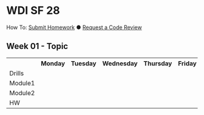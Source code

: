 # WDI SF 28

How To: [Submit Homework](/how-to/homework-submission.md) ● [Request a Code Review](/how-to/request-a-code-review.md)
<!--
## Week 12  - Topic
<table>
	<tr>
  	<th></th>
    <th>Monday</th>
    <th>Tuesday</th>
    <th>Wednesday</th>
    <th>Thursday</th>
    <th>Friday</th>
  </tr>
  <tr>
    <td>Drills</td>
    <td></td>
    <td></td>
    <td></td>
    <td></td>
    <td></td>
  </tr>
  <tr>
    <td>Module1</td>
    <td></td>
    <td></td>
    <td></td>
    <td></td>
    <td></td>
  </tr>
  <tr>
    <td>Module2</td>
    <td></td>
    <td></td>
    <td></td>
    <td></td>
    <td></td>

  </tr>
  <tr>
    <td>HW</td>
    <td></td>
    <td></td>
    <td></td>
    <td></td>
    <td></td>
  </tr>
</table>

## Week 11  - Topic
<table>
	<tr>
  	<th></th>
    <th>Monday</th>
    <th>Tuesday</th>
    <th>Wednesday</th>
    <th>Thursday</th>
    <th>Friday</th>
  </tr>
  <tr>
    <td>Drills</td>
    <td></td>
    <td></td>
    <td></td>
    <td></td>
    <td></td>
  </tr>
  <tr>
    <td>Module1</td>
    <td></td>
    <td></td>
    <td></td>
    <td></td>
    <td></td>
  </tr>
  <tr>
    <td>Module2</td>
    <td></td>
    <td></td>
    <td></td>
    <td></td>
    <td></td>

  </tr>
  <tr>
    <td>HW</td>
    <td></td>
    <td></td>
    <td></td>
    <td></td>
    <td></td>
  </tr>
</table>

## Week 10  - Topic
<table>
	<tr>
  	<th></th>
    <th>Monday</th>
    <th>Tuesday</th>
    <th>Wednesday</th>
    <th>Thursday</th>
    <th>Friday</th>
  </tr>
  <tr>
    <td>Drills</td>
    <td></td>
    <td></td>
    <td></td>
    <td></td>
    <td></td>
  </tr>
  <tr>
    <td>Module1</td>
    <td></td>
    <td></td>
    <td></td>
    <td></td>
    <td></td>
  </tr>
  <tr>
    <td>Module2</td>
    <td></td>
    <td></td>
    <td></td>
    <td></td>
    <td></td>

  </tr>
  <tr>
    <td>HW</td>
    <td></td>
    <td></td>
    <td></td>
    <td></td>
    <td></td>
  </tr>
</table>

## Week 09  - Topic
<table>
	<tr>
  	<th></th>
    <th>Monday</th>
    <th>Tuesday</th>
    <th>Wednesday</th>
    <th>Thursday</th>
    <th>Friday</th>
  </tr>
  <tr>
    <td>Drills</td>
    <td></td>
    <td></td>
    <td></td>
    <td></td>
    <td></td>
  </tr>
  <tr>
    <td>Module1</td>
    <td></td>
    <td></td>
    <td></td>
    <td></td>
    <td></td>
  </tr>
  <tr>
    <td>Module2</td>
    <td></td>
    <td></td>
    <td></td>
    <td></td>
    <td></td>

  </tr>
  <tr>
    <td>HW</td>
    <td></td>
    <td></td>
    <td></td>
    <td></td>
    <td></td>
  </tr>
</table>

## Week 08  - Topic
<table>
	<tr>
  	<th></th>
    <th>Monday</th>
    <th>Tuesday</th>
    <th>Wednesday</th>
    <th>Thursday</th>
    <th>Friday</th>
  </tr>
  <tr>
    <td>Drills</td>
    <td></td>
    <td></td>
    <td></td>
    <td></td>
    <td></td>
  </tr>
  <tr>
    <td>Module1</td>
    <td></td>
    <td></td>
    <td></td>
    <td></td>
    <td></td>
  </tr>
  <tr>
    <td>Module2</td>
    <td></td>
    <td></td>
    <td></td>
    <td></td>
    <td></td>

  </tr>
  <tr>
    <td>HW</td>
    <td></td>
    <td></td>
    <td></td>
    <td></td>
    <td></td>
  </tr>
</table>

## Week 07  - Topic
<table>
	<tr>
  	<th></th>
    <th>Monday</th>
    <th>Tuesday</th>
    <th>Wednesday</th>
    <th>Thursday</th>
    <th>Friday</th>
  </tr>
  <tr>
    <td>Drills</td>
    <td></td>
    <td></td>
    <td></td>
    <td></td>
    <td></td>
  </tr>
  <tr>
    <td>Module1</td>
    <td></td>
    <td></td>
    <td></td>
    <td></td>
    <td></td>
  </tr>
  <tr>
    <td>Module2</td>
    <td></td>
    <td></td>
    <td></td>
    <td></td>
    <td></td>

  </tr>
  <tr>
    <td>HW</td>
    <td></td>
    <td></td>
    <td></td>
    <td></td>
    <td></td>
  </tr>
</table>

## Week 06  - Topic
<table>
	<tr>
  	<th></th>
    <th>Monday</th>
    <th>Tuesday</th>
    <th>Wednesday</th>
    <th>Thursday</th>
    <th>Friday</th>
  </tr>
  <tr>
    <td>Drills</td>
    <td></td>
    <td></td>
    <td></td>
    <td></td>
    <td></td>
  </tr>
  <tr>
    <td>Module1</td>
    <td></td>
    <td></td>
    <td></td>
    <td></td>
    <td></td>
  </tr>
  <tr>
    <td>Module2</td>
    <td></td>
    <td></td>
    <td></td>
    <td></td>
    <td></td>

  </tr>
  <tr>
    <td>HW</td>
    <td></td>
    <td></td>
    <td></td>
    <td></td>
    <td></td>
  </tr>
</table>

## Week 05  - Topic
<table>
	<tr>
  	<th></th>
    <th>Monday</th>
    <th>Tuesday</th>
    <th>Wednesday</th>
    <th>Thursday</th>
    <th>Friday</th>
  </tr>
  <tr>
    <td>Drills</td>
    <td></td>
    <td></td>
    <td></td>
    <td></td>
    <td></td>
  </tr>
  <tr>
    <td>Module1</td>
    <td></td>
    <td></td>
    <td></td>
    <td></td>
    <td></td>
  </tr>
  <tr>
    <td>Module2</td>
    <td></td>
    <td></td>
    <td></td>
    <td></td>
    <td></td>

  </tr>
  <tr>
    <td>HW</td>
    <td></td>
    <td></td>
    <td></td>
    <td></td>
    <td></td>
  </tr>
</table>

## Week 04  - Topic
<table>
	<tr>
  	<th></th>
    <th>Monday</th>
    <th>Tuesday</th>
    <th>Wednesday</th>
    <th>Thursday</th>
    <th>Friday</th>
  </tr>
  <tr>
    <td>Drills</td>
    <td></td>
    <td></td>
    <td></td>
    <td></td>
    <td></td>
  </tr>
  <tr>
    <td>Module1</td>
    <td></td>
    <td></td>
    <td></td>
    <td></td>
    <td></td>
  </tr>
  <tr>
    <td>Module2</td>
    <td></td>
    <td></td>
    <td></td>
    <td></td>
    <td></td>

  </tr>
  <tr>
    <td>HW</td>
    <td></td>
    <td></td>
    <td></td>
    <td></td>
    <td></td>
  </tr>
</table>

## Week 03  - Topic
<table>
	<tr>
  	<th></th>
    <th>Monday</th>
    <th>Tuesday</th>
    <th>Wednesday</th>
    <th>Thursday</th>
    <th>Friday</th>
  </tr>
  <tr>
    <td>Drills</td>
    <td></td>
    <td></td>
    <td></td>
    <td></td>
    <td></td>
  </tr>
  <tr>
    <td>Module1</td>
    <td></td>
    <td></td>
    <td></td>
    <td></td>
    <td></td>
  </tr>
  <tr>
    <td>Module2</td>
    <td></td>
    <td></td>
    <td></td>
    <td></td>
    <td></td>

  </tr>
  <tr>
    <td>HW</td>
    <td></td>
    <td></td>
    <td></td>
    <td></td>
    <td></td>
  </tr>
</table>

## Week 02  - Topic
<table>
	<tr>
  	<th></th>
    <th>Monday</th>
    <th>Tuesday</th>
    <th>Wednesday</th>
    <th>Thursday</th>
    <th>Friday</th>
  </tr>
  <tr>
    <td>Drills</td>
    <td></td>
    <td></td>
    <td></td>
    <td></td>
    <td></td>
  </tr>
  <tr>
    <td>Module1</td>
    <td></td>
    <td></td>
    <td></td>
    <td></td>
    <td></td>
  </tr>
  <tr>
    <td>Module2</td>
    <td></td>
    <td></td>
    <td></td>
    <td></td>
    <td></td>

  </tr>
  <tr>
    <td>HW</td>
    <td></td>
    <td></td>
    <td></td>
    <td></td>
    <td></td>
  </tr>
</table>
-->


## Week 01  - Topic
<table>
	<tr>
  	<th></th>
    <th>Monday</th>
    <th>Tuesday</th>
    <th>Wednesday</th>
    <th>Thursday</th>
    <th>Friday</th>
  </tr>
  <tr>
    <td>Drills</td>
    <td></td>
    <td></td>
    <td></td>
    <td></td>
    <td></td>
  </tr>
  <tr>
    <td>Module1</td>
    <td></td>
    <td></td>
    <td></td>
    <td></td>
    <td></td>
  </tr>
  <tr>
    <td>Module2</td>
    <td></td>
    <td></td>
    <td></td>
    <td></td>
    <td></td>

  </tr>
  <tr>
    <td>HW</td>
    <td></td>
    <td></td>
    <td></td>
    <td></td>
    <td></td>
  </tr>
</table>
